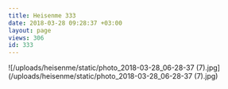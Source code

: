 ```yaml
---
title: Heisenme 333
date: 2018-03-28 09:28:37 +03:00
layout: page
views: 306
id: 333
---
```


![/uploads/heisenme/static/photo_2018-03-28_06-28-37 (7).jpg](/uploads/heisenme/static/photo_2018-03-28_06-28-37 (7).jpg)

